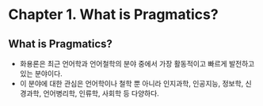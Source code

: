 # Chapter 1. What is Pragmatics?

## What is Pragmatics?
* 화용론은 최근 언어학과 언어철학의 분야 중에서 가장 활동적이고 빠르게 발전하고 있는 분야이다.
* 이 분야에 대한 관심은 언어학이나 철학 뿐 아니라 인지과학, 인공지능, 정보학, 신경과학, 언어병리학, 인류학, 사회학 등 다양하다.
